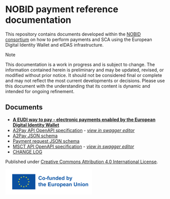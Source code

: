 # NOBID payment reference documentation

This repository contains documents developed within the [NOBID consortium](https://www.nobidconsortium.com) on how to perform payments and SCA using the European Digital Identity Wallet and eIDAS infrastructure.

>[!NOTE]  
> This documentation is a work in progress and is subject to change. The information contained herein is preliminary and may be updated, revised, or modified without prior notice. It should not be considered final or complete and may not reflect the most current developments or decisions. Please use this document with the understanding that its content is dynamic and intended for ongoing refinement.

## Documents
- **[A EUDI way to pay - electronic payments enabled by the European Digital Identity Wallet](payment-reference-doc.md)**
- [A2Pay API OpenAPI specification](a2pay-api.yml) - *[view in swagger editor](https://editor-next.swagger.io/?url=https://raw.githubusercontent.com/nobid-consortium/payment-reference-documentation/refs/heads/main/a2pay-api.yml)*
- [A2Pay JSON schema](a2pay-schema.json)
- [Payment request JSON schema](payment-request-schema.json)
- [MSCT API OpenAPI specification](msct-api.yml) - *[view in swagger editor](https://editor-next.swagger.io/?url=https://raw.githubusercontent.com/nobid-consortium/payment-reference-documentation/refs/heads/main/msct-api.yml)*
- [CHANGE LOG](CHANGELOG)

Published under [Creative Commons Attribution 4.0 International License](https://creativecommons.org/licenses/by/4.0/legalcode.en).

 

![Co-funded by the European Union](eu-co-funding.png)

